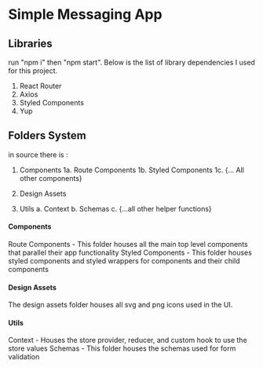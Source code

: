 # Simple Messaging App

## Libraries
run "npm i" then "npm start". Below is the list of library dependencies I used for this project.
1. React Router
2. Axios
3. Styled Components
4. Yup

## Folders System
in source there is :

1. Components
    1a. Route Components
    1b. Styled Components
    1c. {... All other components}

2. Design Assets

3. Utils
    a. Context
    b. Schemas
    c. {...all other helper functions}

#### Components
Route Components - This folder houses all the main top level components that parallel their app functionality
Styled Components - This folder houses styled components and styled wrappers for components and their child components

#### Design Assets
The design assets folder houses all svg and png icons used in the UI.

#### Utils
Context - Houses the store provider, reducer, and custom hook to use the store values
Schemas - This folder houses the schemas used for form validation 

    



